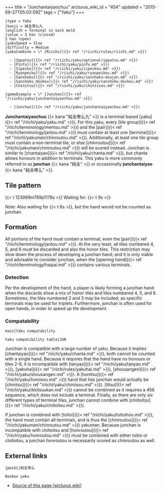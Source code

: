 +++
title = "Junchantaiyaochuu"
arcturus_wiki_id = "454"
updated = "2015-09-27T05:02:59Z"
tags = ["Yaku"]
+++

```yaku
|type = Yaku
|kanji = 純全帯么九
|english = Terminal in each meld
|value = 3 han (closed)
2 han (open)
|yakuSpeed = Slow
|difficulty = Medium
|yakuCombine = \* [Riichi]({{< ref "/riichi/rules/riichi.md" >}})

  - [Ippatsu]({{< ref "/riichi/yaku/optional/ippatsu.md" >}})
  - [Pinfu]({{< ref "/riichi/yaku/pinfu.md" >}})
  - [Iipeiko]({{< ref "/riichi/yaku/iipeikou.md" >}})
  - [Ryanpeiko]({{< ref "/riichi/yaku/ryanpeikou.md" >}})
  - [Sanshoku]({{< ref "/riichi/yaku/sanshoku-doujun.md" >}})
  - [Sanshoku doukou]({{< ref "/riichi/yaku/sanshoku-doukou.md" >}})
  - [Chinitsu]({{< ref "/riichi/yaku/chiniisou.md" >}})

|gameExample = \* [Junchan]({{< ref "/riichi/yaku/junchantaiyaochuu.md" >}})

  - [Junchan]({{< ref "/riichi/yaku/junchantaiyaochuu.md" >}})

```

**Junchantaiyaochuu** {{< kana "純全帯么九" >}} is a terminal based
[yaku]({{< ref "/riichi/yaku/yaku.md" >}}). For this yaku, every [tile
group]({{< ref "/riichi/terminology/mentsu.md" >}}) and the
[pair]({{< ref "/riichi/terminology/jantou.md" >}}) must contain at least one
[terminal]({{< ref "/riichi/yakuman/chinroutou.md" >}}). Additionally, at least one tile group must
contain a non-terminal tile, or else [chinroutou]({{< ref "/riichi/yakuman/chinroutou.md" >}}) will
be scored instead. Junchan is similar to [chantaiyao]({{< ref "/riichi/yaku/chanta.md" >}}), but
chanta allows honours in addition to terminals. This yaku is more commonly referred to as
**junchan** {{< kana "純全" >}} or occasionally **junchantaiyao** {{< kana "純全帯么" >}}.

## Tile pattern

{{< t 123999m789p1178s >}} Waiting for: {{< t 9s >}}

_Note_: Also waiting for {{< t 6s >}}, but the hand would not be counted as junchan.

## Formation

All portions of the hand must contain a terminal, even the
[pair]({{< ref "/riichi/terminology/jantou.md" >}}). At the very least, all tiles numbered 4, 5, and
6 must be discarded and also the honor tiles. This restriction may slow down the process of
developing a junchan hand; and it is only viable and advisable to consider junchan, when the
[opening hand]({{< ref "/riichi/terminology/haipai.md" >}}) contains various terminals.

### Detection

Per the development of the hand, a player is likely forming a junchan hand when the discards show a
mix of honor tiles and tiles numbered 4, 5, and 6. Sometimes, the tiles numbered 2 and 3 may be
included; as specific terminals may be used for triplets. Furthermore, junchan is often used for
open hands, in order to speed up tile development.

### Compatability

`main|Yaku compatability`

`Yaku compatibility table|JUN`

Junchan is compatible with a large number of yaku. Because it implies
[chantaiyao]({{< ref "/riichi/yaku/chanta.md" >}}), both cannot be counted with a single hand.
Because it requires that the hand have no honours or tiles 2-8, it is incompatible with
[tanyao]({{< ref "/riichi/yaku/tanyao.md" >}}), [yakuhai]({{< ref "/riichi/rules/yakuhai.md" >}}),
[shousangen]({{< ref "/riichi/yaku/shousangen.md" >}}). A
[honitsu]({{< ref "/riichi/yaku/honiisou.md" >}}) hand that has junchan would actually be
[chinitsu]({{< ref "/riichi/yaku/chiniisou.md" >}}).
[Ittsu]({{< ref "/riichi/yaku/ikkitsuukan.md" >}}) cannot be combined as it requires a 456 sequence,
which does not include a terminal. Finally, as there are only six different types of terminal tiles,
junchan cannot combine with [chiitoitsu]({{< ref "/riichi/yaku/chiitoitsu.md" >}}).

If junchan is combined with [toitoi]({{< ref "/riichi/yaku/toitoihou.md" >}}), the hand must contain
all terminals, and is thus the [chinroutou]({{< ref "/riichi/yakuman/chinroutou.md" >}}) yakuman.
Because junchan is incompatible with chiitoitsu and
[honroutou]({{< ref "/riichi/yaku/honroutou.md" >}}) must be combined with either toitoi or
chiitoitsu, a junchan honroutou is necessarily scored as chinroutou as well.

## External links

`jpwiki|純全帯么`

`Navbox yaku`

- [Source of this page [arcturus wiki]](http://arcturus.su/wiki/Junchantaiyaochuu)
